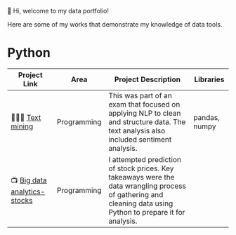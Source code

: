 👋 Hi, welcome to my data portfolio!


Here are some of my works that demonstrate my knowledge of data tools.

# Python

| Project Link | Area | Project Description | Libraries |    
|---|---|---|---|
| 👩🏻‍💻 [Text mining](https://github.com/LatikaMeelu/text_mining/blob/main/textmining.ipynb) | Programming | This was part of an exam that focused on applying NLP to clean and structure data. The text analysis also included sentiment analysis. | pandas, numpy | 
| 📺 [Big data analytics- stocks](https://github.com/LatikaMeelu/Big-Data-Analytics/blob/main/bigdatanalaytics.ipynb) | Programming | I attempted prediction of stock prices. Key takeaways were the data wrangling process of gathering and cleaning data using Python to prepare it for analysis. | | pandas, matplotlib | 
